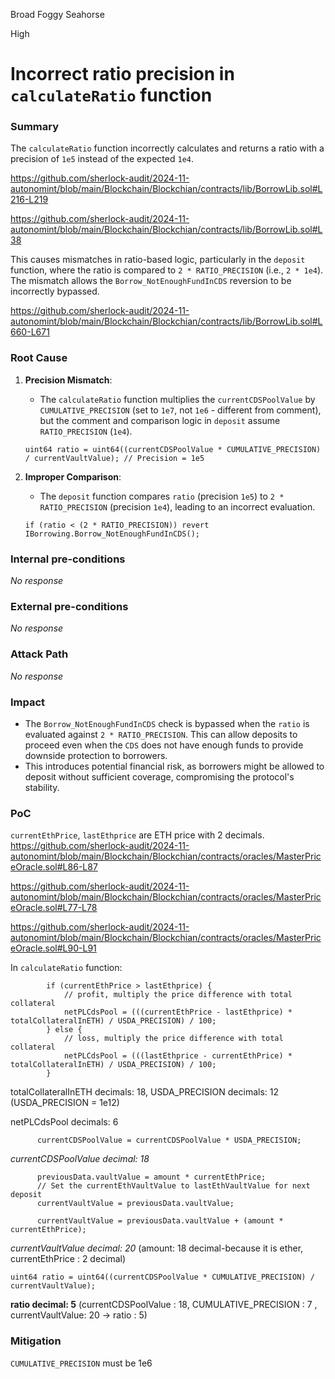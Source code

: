 Broad Foggy Seahorse

High

# Incorrect ratio precision in `calculateRatio` function

### Summary

The `calculateRatio` function incorrectly calculates and returns a ratio with a precision of `1e5` instead of the expected `1e4`. 

https://github.com/sherlock-audit/2024-11-autonomint/blob/main/Blockchain/Blockchian/contracts/lib/BorrowLib.sol#L216-L219

https://github.com/sherlock-audit/2024-11-autonomint/blob/main/Blockchain/Blockchian/contracts/lib/BorrowLib.sol#L38

This causes mismatches in ratio-based logic, particularly in the `deposit` function, where the ratio is compared to `2 * RATIO_PRECISION` (i.e., `2 * 1e4`). The mismatch allows the `Borrow_NotEnoughFundInCDS` reversion to be incorrectly bypassed.

https://github.com/sherlock-audit/2024-11-autonomint/blob/main/Blockchain/Blockchian/contracts/lib/BorrowLib.sol#L660-L671

### Root Cause

1. **Precision Mismatch**:
   - The `calculateRatio` function multiplies the `currentCDSPoolValue` by `CUMULATIVE_PRECISION` (set to `1e7`, not `1e6` - different from comment), but the comment and comparison logic in `deposit` assume `RATIO_PRECISION` (`1e4`).

   ```solidity
   uint64 ratio = uint64((currentCDSPoolValue * CUMULATIVE_PRECISION) / currentVaultValue); // Precision = 1e5
   ```

2. **Improper Comparison**:
   - The `deposit` function compares `ratio` (precision `1e5`) to `2 * RATIO_PRECISION` (precision `1e4`), leading to an incorrect evaluation.

   ```solidity
   if (ratio < (2 * RATIO_PRECISION)) revert IBorrowing.Borrow_NotEnoughFundInCDS();
   ```


### Internal pre-conditions

_No response_

### External pre-conditions

_No response_

### Attack Path

_No response_

### Impact

- The `Borrow_NotEnoughFundInCDS` check is bypassed when the `ratio` is evaluated against `2 * RATIO_PRECISION`. This can allow deposits to proceed even when the `CDS` does not have enough funds to provide downside protection to borrowers.
- This introduces potential financial risk, as borrowers might be allowed to deposit without sufficient coverage, compromising the protocol's stability.


### PoC

`currentEthPrice`, `lastEthprice` are ETH price with 2 decimals.
https://github.com/sherlock-audit/2024-11-autonomint/blob/main/Blockchain/Blockchian/contracts/oracles/MasterPriceOracle.sol#L86-L87

https://github.com/sherlock-audit/2024-11-autonomint/blob/main/Blockchain/Blockchian/contracts/oracles/MasterPriceOracle.sol#L77-L78

https://github.com/sherlock-audit/2024-11-autonomint/blob/main/Blockchain/Blockchian/contracts/oracles/MasterPriceOracle.sol#L90-L91

In `calculateRatio` function:

```solidity
        if (currentEthPrice > lastEthprice) {
            // profit, multiply the price difference with total collateral
            netPLCdsPool = (((currentEthPrice - lastEthprice) * totalCollateralInETH) / USDA_PRECISION) / 100;
        } else {
            // loss, multiply the price difference with total collateral
            netPLCdsPool = (((lastEthprice - currentEthPrice) * totalCollateralInETH) / USDA_PRECISION) / 100;
        }
```
totalCollateralInETH decimals: 18, 
USDA_PRECISION decimals: 12 (USDA_PRECISION = 1e12)

netPLCdsPool decimals: 6

```solidity
      currentCDSPoolValue = currentCDSPoolValue * USDA_PRECISION;
```

_currentCDSPoolValue decimal: 18_

```solidity
      previousData.vaultValue = amount * currentEthPrice;
      // Set the currentEthVaultValue to lastEthVaultValue for next deposit
      currentVaultValue = previousData.vaultValue;
```

```solidity
      currentVaultValue = previousData.vaultValue + (amount * currentEthPrice);
```
_currentVaultValue  decimal: 20_ (amount: 18 decimal-because it is ether, currentEthPrice : 2 decimal)


```solidity
uint64 ratio = uint64((currentCDSPoolValue * CUMULATIVE_PRECISION) / currentVaultValue);
```
**ratio decimal: 5**
(currentCDSPoolValue : 18, CUMULATIVE_PRECISION : 7 , currentVaultValue: 20 -> ratio : 5)

### Mitigation

`CUMULATIVE_PRECISION` must be 1e6